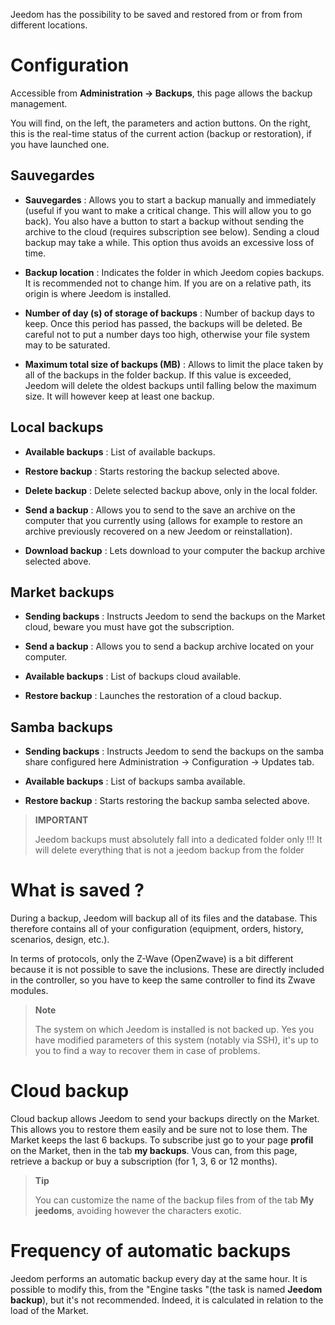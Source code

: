 Jeedom has the possibility to be saved and restored from or from
from different locations.

Configuration 
=============

Accessible from **Administration → Backups**, this page allows the
backup management.

You will find, on the left, the parameters and action buttons. On the
right, this is the real-time status of the current action (backup
or restoration), if you have launched one.

**Sauvegardes** 
---------------

-   **Sauvegardes** : Allows you to start a backup manually and
    immediately (useful if you want to make a critical change.
    This will allow you to go back). You also have a
    button to start a backup without sending the archive to the
    cloud (requires subscription see below). Sending a
    cloud backup may take a while. This option
    thus avoids an excessive loss of time.

-   **Backup location** : Indicates the folder in which
    Jeedom copies backups. It is recommended not to
    change him. If you are on a relative path, its origin is
    where Jeedom is installed.

-   **Number of day (s) of storage of backups** : Number of
    backup days to keep. Once this period has passed, the
    backups will be deleted. Be careful not to put a number
    days too high, otherwise your file system may
    to be saturated.

-   **Maximum total size of backups (MB)** : Allows to limit
    the place taken by all of the backups in the folder
    backup. If this value is exceeded, Jeedom will delete the
    oldest backups until falling below the
    maximum size. It will however keep at least one backup.

**Local backups** 
-----------------------

-   **Available backups** : List of available backups.

-   **Restore backup** : Starts restoring the backup
    selected above.

-   **Delete backup** : Delete selected backup
    above, only in the local folder.

-   **Send a backup** : Allows you to send to the
    save an archive on the computer that you
    currently using (allows for example to restore an archive
    previously recovered on a new Jeedom or reinstallation).

-   **Download backup** : Lets download to your
    computer the backup archive selected above.

**Market backups** 
----------------------

-   **Sending backups** : Instructs Jeedom to send the
    backups on the Market cloud, beware you must have
    got the subscription.

-   **Send a backup** : Allows you to send a
    backup archive located on your computer.

-   **Available backups** : List of backups
    cloud available.

-   **Restore backup** : Launches the restoration of a
    cloud backup.

**Samba backups** 
---------------------

-   **Sending backups** : Instructs Jeedom to send the
    backups on the samba share configured here
    Administration → Configuration → Updates tab.

-   **Available backups** : List of backups
    samba available.

-   **Restore backup** : Starts restoring the backup
    samba selected above.

> **IMPORTANT**
>
> Jeedom backups must absolutely fall into a dedicated folder only
 !!! It will delete everything that is not a jeedom backup from the folder


What is saved ? 
==============================

During a backup, Jeedom will backup all of its files and the
database. This therefore contains all of your configuration
(equipment, orders, history, scenarios, design, etc.).

In terms of protocols, only the Z-Wave (OpenZwave) is a bit
different because it is not possible to save the inclusions.
These are directly included in the controller, so you have to
keep the same controller to find its Zwave modules.

> **Note**
>
> The system on which Jeedom is installed is not backed up. Yes
> you have modified parameters of this system (notably via SSH),
> it&#39;s up to you to find a way to recover them in case of problems.

Cloud backup 
================

Cloud backup allows Jeedom to send your backups
directly on the Market. This allows you to restore them easily
and be sure not to lose them. The Market keeps the last 6
backups. To subscribe just go to your page
**profil** on the Market, then in the tab **my backups**. Vous
can, from this page, retrieve a backup or buy a
subscription (for 1, 3, 6 or 12 months).

> **Tip**
>
> You can customize the name of the backup files from
> of the tab **My jeedoms**, avoiding however the characters
> exotic.

Frequency of automatic backups 
======================================

Jeedom performs an automatic backup every day at the same
hour. It is possible to modify this, from the &quot;Engine
tasks &quot;(the task is named **Jeedom backup**), but it&#39;s not
recommended. Indeed, it is calculated in relation to the load of the
Market.
